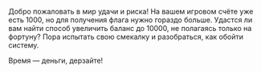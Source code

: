 Добро пожаловать в мир удачи и риска! На вашем игровом счёте уже есть 1000, но для получения флага нужно гораздо больше. Удастся ли вам найти способ увеличить баланс до 10000, не полагаясь только на фортуну? Пора испытать свою смекалку и разобраться, как обойти систему.

Время — деньги, дерзайте!

